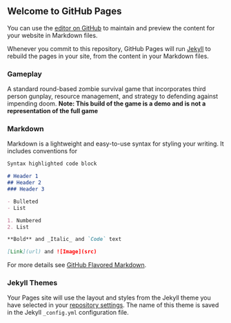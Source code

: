 ## Welcome to GitHub Pages

You can use the [editor on GitHub](https://github.com/Zoobop/Zombie-Survival/edit/gh-pages/index.md) to maintain and preview the content for your website in Markdown files.

Whenever you commit to this repository, GitHub Pages will run [Jekyll](https://jekyllrb.com/) to rebuild the pages in your site, from the content in your Markdown files.

### Gameplay

A standard round-based zombie survival game that incorporates third person gunplay, resource management, and strategy to defending against impending doom. **Note: This build of the game is a demo and is not a representation of the full game**

### Markdown

Markdown is a lightweight and easy-to-use syntax for styling your writing. It includes conventions for

```markdown
Syntax highlighted code block

# Header 1
## Header 2
### Header 3

- Bulleted
- List

1. Numbered
2. List

**Bold** and _Italic_ and `Code` text

[Link](url) and ![Image](src)
```

For more details see [GitHub Flavored Markdown](https://guides.github.com/features/mastering-markdown/).

### Jekyll Themes

Your Pages site will use the layout and styles from the Jekyll theme you have selected in your [repository settings](https://github.com/Zoobop/Zombie-Survival/settings/pages). The name of this theme is saved in the Jekyll `_config.yml` configuration file.
